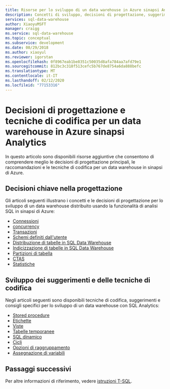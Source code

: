 ```yaml
---
title: Risorse per lo sviluppo di un data warehouse in Azure sinapsi Analytics
description: Concetti di sviluppo, decisioni di progettazione, suggerimenti e tecniche di codifica per SQL Data Warehouse.
services: sql-data-warehouse
author: XiaoyuMSFT
manager: craigg
ms.service: sql-data-warehouse
ms.topic: conceptual
ms.subservice: development
ms.date: 08/29/2018
ms.author: xiaoyul
ms.reviewer: igorstan
ms.openlocfilehash: 0f8967eab1be8351c50035d8afa784aa7afd79e1
ms.sourcegitcommit: 812bc3c318f513cefc5b767de8754a6da888befc
ms.translationtype: MT
ms.contentlocale: it-IT
ms.lasthandoff: 02/12/2020
ms.locfileid: "77153316"
---
```

# <a name="design-decisions-and-coding-techniques-for-a-data-warehouse-in-azure-synapse-analytics"></a>Decisioni di progettazione e tecniche di codifica per un data warehouse in Azure sinapsi Analytics 
 In questo articolo sono disponibili risorse aggiuntive che consentono di comprendere meglio le decisioni di progettazione principali, le raccomandazioni e le tecniche di codifica per un data warehouse in sinapsi di Azure.

## <a name="key-design-decisions"></a>Decisioni chiave nella progettazione
Gli articoli seguenti illustrano i concetti e le decisioni di progettazione per lo sviluppo di un data warehouse distribuito usando la funzionalità di analisi SQL in sinapsi di Azure:

* [Connessioni](sql-data-warehouse-connect-overview.md)
* [concurrency](resource-classes-for-workload-management.md)
* [Transazioni](sql-data-warehouse-develop-transactions.md)
* [Schemi definiti dall'utente](sql-data-warehouse-develop-user-defined-schemas.md)
* [Distribuzione di tabelle in SQL Data Warehouse](sql-data-warehouse-tables-distribute.md)
* [Indicizzazione di tabelle in SQL Data Warehouse](sql-data-warehouse-tables-index.md)
* [Partizioni di tabella](sql-data-warehouse-tables-partition.md)
* [CTAS](sql-data-warehouse-develop-ctas.md)
* [Statistiche](sql-data-warehouse-tables-statistics.md)

## <a name="development-recommendations-and-coding-techniques"></a>Sviluppo dei suggerimenti e delle tecniche di codifica
Negli articoli seguenti sono disponibili tecniche di codifica, suggerimenti e consigli specifici per lo sviluppo di un data warehouse con SQL Analytics:

* [Stored procedure](sql-data-warehouse-develop-stored-procedures.md)
* [Etichette](sql-data-warehouse-develop-label.md)
* [Viste](sql-data-warehouse-develop-views.md)
* [Tabelle temporanee](sql-data-warehouse-tables-temporary.md)
* [SQL dinamico](sql-data-warehouse-develop-dynamic-sql.md)
* [Cicli](sql-data-warehouse-develop-loops.md)
* [Opzioni di raggruppamento](sql-data-warehouse-develop-group-by-options.md)
* [Assegnazione di variabili](sql-data-warehouse-develop-variable-assignment.md)

## <a name="next-steps"></a>Passaggi successivi
Per altre informazioni di riferimento, vedere [istruzioni T-SQL](sql-data-warehouse-reference-tsql-statements.md).
